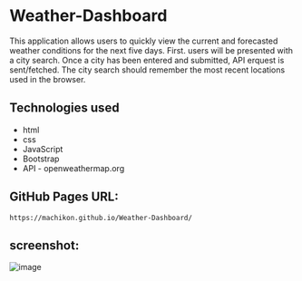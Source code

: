 # Weather-Dashboard
This application allows users to quickly view the current and forecasted weather conditions for  the next five days. First. users will be presented with a city search. Once a city has been entered and submitted, API erquest is sent/fetched. The city search should remember the most recent locations used in the browser.  

## Technologies used
- html
- css
- JavaScript
- Bootstrap
- API - openweathermap.org


## GitHub Pages URL:
    https://machikon.github.io/Weather-Dashboard/

## screenshot: 
![image](https://user-images.githubusercontent.com/106935371/195258816-2d297321-ff5b-4a10-8a11-81407213f16a.png)



